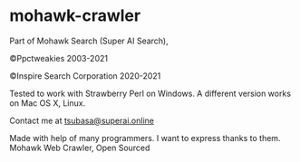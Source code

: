# mohawk-crawler
Part of Mohawk Search (Super AI Search),

©Ppctweakies 2003-2021

©Inspire Search Corporation 2020-2021

Tested to work with Strawberry Perl on Windows. A different version works on Mac OS X, Linux. 

Contact me at tsubasa@superai.online

Made with help of many programmers. I want to express thanks to them.
Mohawk Web Crawler, Open Sourced
